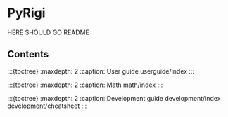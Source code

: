 # PyRigi

HERE SHOULD GO README

## Contents


:::{toctree}
:maxdepth: 2
:caption: User guide
userguide/index
:::

:::{toctree}
:maxdepth: 2
:caption: Math
math/index
:::

:::{toctree}
:maxdepth: 2
:caption: Development guide
development/index
development/cheatsheet
:::



